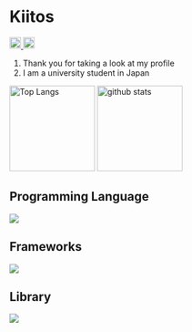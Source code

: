 # Kiitos

<p align="left">
  <a href="https://github.com/0gawa">
    <img height="20" src="https://komarev.com/ghpvc/?username=0gawa"/>
  </a>
  <a href="https://github.com/0gawa">
    <img height="20" src="https://img.shields.io/github/followers/0gawa?label=follow&logo=github&style=flat" />
  </a>
</p>

1. Thank you for taking a look at my profile
2. I am a university student in Japan

<p align="left"> 
  <img alt="Top Langs" height="150px" src="https://github-readme-stats.vercel.app/api/top-langs/?username=0gawa&layout=compact&show_icons=true&theme=onedark" />
  <img alt="github stats" height="150px" src="https://github-readme-stats.vercel.app/api?username=0gawa&theme=onedark&show_icons=ture" />
</p>

## Programming Language
<p align="left">
  <a href="https://skillicons.dev">
    <img src="https://skillicons.dev/icons?i=html,css,js,ruby,python,c,cpp,java" />
  </a>
</p>

## Frameworks
<p align="left">
  <a href="https://skillicons.dev">
    <img src="https://skillicons.dev/icons?i=rails" />
  </a>
</p>

## Library
<p align="left">
  <a href="https://skillicons.dev">
    <img src="https://skillicons.dev/icons?i=jquery,bootstrap" />
  </a>
</p>

